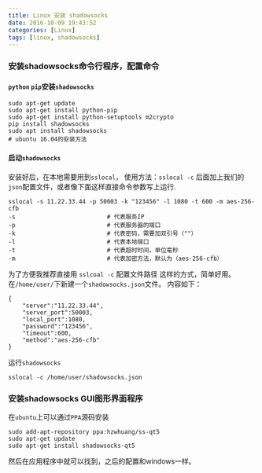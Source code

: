 ```yaml
---
title: Linux 安装 shadowsocks
date: 2016-10-09 19:43:52
categories: [Linux]
tags: [linux, shadowsocks]
---
```


### 安装shadowsocks命令行程序，配置命令
#### ``python`` ``pip``安装``shadowsocks``
```
sudo apt-get update
sudo apt-get install python-pip
sudo apt-get install python-setuptools m2crypto
pip install shadowsocks
sudo apt install shadowsocks                                            # ubuntu 16.04的安装方法
```

  <!--more-->

#### 启动``shadowsocks``
安装好后，在本地需要用到``sslocal``，
使用方法：``sslocal -c`` 后面加上我们的``json``配置文件，或者像下面这样直接命令参数写上运行.
```
sslocal -s 11.22.33.44 -p 50003 -k "123456" -l 1080 -t 600 -m aes-256-cfb
-s                          # 代表服务IP
-p                          # 代表服务器的端口
-k                          # 代表密码，需要加双引号（""）
-l                          # 代表本地端口
-t                          # 代表超时时间，单位毫秒
-m                          # 代表加密方法，默认为（aes-256-cfb）
```
为了方便我推荐直接用 ``sslcoal -c`` 配置文件路径 这样的方式，简单好用。
在``/home/user/``下新建一个``shadowsocks.json``文件。
内容如下：
```
{
    "server":"11.22.33.44",
    "server_port":50003,
    "local_port":1080,
    "password":"123456",
    "timeout":600,
    "method":"aes-256-cfb"
}
```
运行``shadowsocks``
```
sslocal -c /home/user/shadowsocks.json
```

### 安装shadowsocks GUI图形界面程序
在``ubuntu``上可以通过``PPA``源码安装
```
sudo add-apt-repository ppa:hzwhuang/ss-qt5
sudo apt-get update
sudo apt-get install shadowsocks-qt5
```
然后在应用程序中就可以找到，之后的配置和windows一样。

